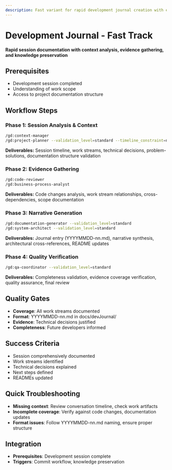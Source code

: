```yaml
---
description: Fast variant for rapid development journal creation with essential documentation and knowledge capture
---
```


# Development Journal - Fast Track

**Rapid session documentation with context analysis, evidence gathering, and knowledge preservation**

## Prerequisites

- Development session completed
- Understanding of work scope
- Access to project documentation structure

## Workflow Steps

### Phase 1: Session Analysis & Context

```bash
/gd:context-manager
/gd:project-planner --validation_level=standard --timeline_constraint=normal
```

**Deliverables:** Session timeline, work streams, technical decisions, problem-solutions, documentation structure validation

### Phase 2: Evidence Gathering

```bash
/gd:code-reviewer
/gd:business-process-analyst
```

**Deliverables:** Code changes analysis, work stream relationships, cross-dependencies, scope documentation

### Phase 3: Narrative Generation

```bash
/gd:documentation-generator --validation_level=standard
/gd:system-architect --validation_level=standard
```

**Deliverables:** Journal entry (YYYYMMDD-nn.md), narrative synthesis, architectural cross-references, README updates

### Phase 4: Quality Verification

```bash
/gd:qa-coordinator --validation_level=standard
```

**Deliverables:** Completeness validation, evidence coverage verification, quality assurance, final review

## Quality Gates

- **Coverage**: All work streams documented
- **Format**: YYYYMMDD-nn.md in docs/devJournal/
- **Evidence**: Technical decisions justified
- **Completeness**: Future developers informed

## Success Criteria

- Session comprehensively documented
- Work streams identified
- Technical decisions explained
- Next steps defined
- READMEs updated

## Quick Troubleshooting

- **Missing context**: Review conversation timeline, check work artifacts
- **Incomplete coverage**: Verify against code changes, documentation updates
- **Format issues**: Follow YYYYMMDD-nn.md naming, ensure proper structure

## Integration

- **Prerequisites**: Development session complete
- **Triggers**: Commit workflow, knowledge preservation
